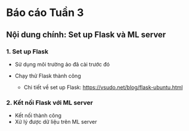 # Báo cáo Tuần 3
## Nội dung chính: Set up Flask và ML server

### 1. Set up Flask 

* Sử dụng môi trường ảo đã cài trước đó

* Chạy thử Flask thành công
  - Chi tiết về set up Flask: https://vsudo.net/blog/flask-ubuntu.html

### 2. Kết nối Flask với ML server

* Kết nối thành công
* Xử lý được dữ liệu trên ML server

